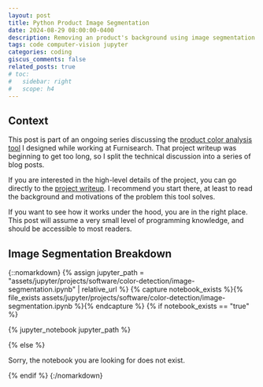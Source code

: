 ```yaml
---
layout: post
title: Python Product Image Segmentation
date: 2024-08-29 08:00:00-0400
description: Removing an product's background using image segmentation
tags: code computer-vision jupyter
categories: coding
giscus_comments: false
related_posts: true
# toc:
#   sidebar: right
#   scope: h4
---
```


## Context

This post is part of an ongoing series discussing the [product color analysis tool](/projects/color-detection) I designed while working at Furnisearch. That project writeup was beginning to get too long, so I split the technical discussion into a series of blog posts.

If you are interested in the high-level details of the project, you can go directly to the [project writeup](/projects/color-detection). I recommend you start there, at least to read the background and motivations of the problem this tool solves.

If you want to see how it works under the hood, you are in the right place. This post will assume a very small level of programming knowledge, and should be accessible to most readers.

## Image Segmentation Breakdown

{::nomarkdown}
{% assign jupyter_path = "assets/jupyter/projects/software/color-detection/image-segmentation.ipynb" | relative_url %}
{% capture notebook_exists %}{% file_exists assets/jupyter/projects/software/color-detection/image-segmentation.ipynb %}{% endcapture %}
{% if notebook_exists == "true" %}

{% jupyter_notebook jupyter_path %}

{% else %}

<p>Sorry, the notebook you are looking for does not exist.</p>

{% endif %}
{:/nomarkdown}
